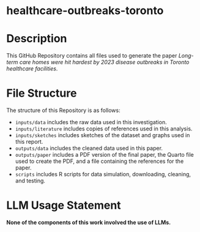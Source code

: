 # healthcare-outbreaks-toronto

# Description

This GitHub Repository contains all files used to generate the paper *Long-term care homes were hit hardest by 2023 disease outbreaks in Toronto healthcare facilities*.

# File Structure

The structure of this Repository is as follows:

- `inputs/data` includes the raw data used in this investigation.
- `inputs/literature` includes copies of references used in this analysis.
- `inputs/sketches` includes sketches of the dataset and graphs used in this report.
- `outputs/data` includes the cleaned data used in this paper.
- `outputs/paper` includes a PDF version of the final paper, the Quarto file used to create the PDF, and a file containing the references for the paper.
- `scripts` includes R scripts for data simulation, downloading, cleaning, and testing.

# LLM Usage Statement

**None of the components of this work involved the use of LLMs.**
